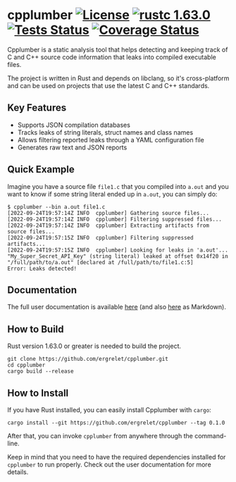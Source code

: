 # cpplumber [![License](https://img.shields.io/badge/license-GPL--3.0-blue.svg)](https://img.shields.io/badge/license-GPL--3.0-blue.svg) [![rustc 1.63.0](https://img.shields.io/badge/rust-1.63.0%2B-orange.svg)](https://img.shields.io/badge/rust-1.63.0%2B-orange.svg) [![Tests Status](https://github.com/ergrelet/cpplumber/workflows/Tests/badge.svg?branch=main)](https://github.com/ergrelet/cpplumber/actions?query=workflow%3ATests) [![Coverage Status](https://coveralls.io/repos/github/ergrelet/cpplumber/badge.svg?branch=main)](https://coveralls.io/github/ergrelet/cpplumber?branch=main)

Cpplumber is a static analysis tool that helps detecting and keeping track of C
and C++ source code information that leaks into compiled executable files.

The project is written in Rust and depends on libclang, so it's cross-platform and
can be used on projects that use the latest C and C++ standards.

## Key Features

* Supports JSON compilation databases
* Tracks leaks of string literals, struct names and class names
* Allows filtering reported leaks through a YAML configuration file
* Generates raw text and JSON reports

## Quick Example

Imagine you have a source file `file1.c` that you compiled into `a.out` and
you want to know if some string literal ended up in `a.out`, you can simply do:
```
$ cpplumber --bin a.out file1.c
[2022-09-24T19:57:14Z INFO  cpplumber] Gathering source files...
[2022-09-24T19:57:14Z INFO  cpplumber] Filtering suppressed files...
[2022-09-24T19:57:14Z INFO  cpplumber] Extracting artifacts from source files...
[2022-09-24T19:57:15Z INFO  cpplumber] Filtering suppressed artifacts...
[2022-09-24T19:57:15Z INFO  cpplumber] Looking for leaks in 'a.out'...
"My_Super_Secret_API_Key" (string literal) leaked at offset 0x14f20 in "/full/path/to/a.out" [declared at /full/path/to/file1.c:5]
Error: Leaks detected!
```

## Documentation

The full user documentation is available [here](https://ergrelet.github.io/cpplumber/)
(and also [here](https://github.com/ergrelet/cpplumber/blob/gh-pages/index.md)
as Markdown).

## How to Build

Rust version 1.63.0 or greater is needed to build the project.

```
git clone https://github.com/ergrelet/cpplumber.git
cd cpplumber
cargo build --release
```

## How to Install

If you have Rust installed, you can easily install Cpplumber with `cargo`:
```
cargo install --git https://github.com/ergrelet/cpplumber --tag 0.1.0
```

After that, you can invoke `cpplumber` from anywhere through the command-line.

Keep in mind that you need to have the required dependencies installed for
`cpplumber` to run properly. Check out the user documentation for more details.


